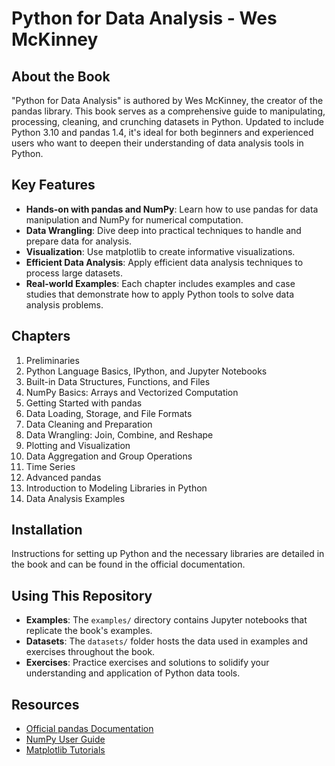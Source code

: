 # Python for Data Analysis - Wes McKinney

## About the Book
"Python for Data Analysis" is authored by Wes McKinney, the creator of the pandas library. This book serves as a comprehensive guide to manipulating, processing, cleaning, and crunching datasets in Python. Updated to include Python 3.10 and pandas 1.4, it's ideal for both beginners and experienced users who want to deepen their understanding of data analysis tools in Python.

## Key Features
- **Hands-on with pandas and NumPy**: Learn how to use pandas for data manipulation and NumPy for numerical computation.
- **Data Wrangling**: Dive deep into practical techniques to handle and prepare data for analysis.
- **Visualization**: Use matplotlib to create informative visualizations.
- **Efficient Data Analysis**: Apply efficient data analysis techniques to process large datasets.
- **Real-world Examples**: Each chapter includes examples and case studies that demonstrate how to apply Python tools to solve data analysis problems.

## Chapters
1. Preliminaries
2. Python Language Basics, IPython, and Jupyter Notebooks
3. Built-in Data Structures, Functions, and Files
4. NumPy Basics: Arrays and Vectorized Computation
5. Getting Started with pandas
6. Data Loading, Storage, and File Formats
7. Data Cleaning and Preparation
8. Data Wrangling: Join, Combine, and Reshape
9. Plotting and Visualization
10. Data Aggregation and Group Operations
11. Time Series
12. Advanced pandas
13. Introduction to Modeling Libraries in Python
14. Data Analysis Examples

## Installation
Instructions for setting up Python and the necessary libraries are detailed in the book and can be found in the official documentation.

## Using This Repository
- **Examples**: The `examples/` directory contains Jupyter notebooks that replicate the book's examples.
- **Datasets**: The `datasets/` folder hosts the data used in examples and exercises throughout the book.
- **Exercises**: Practice exercises and solutions to solidify your understanding and application of Python data tools.

## Resources
- [Official pandas Documentation](https://pandas.pydata.org/pandas-docs/stable/)
- [NumPy User Guide](https://numpy.org/doc/stable/)
- [Matplotlib Tutorials](https://matplotlib.org/stable/tutorials/index.html)